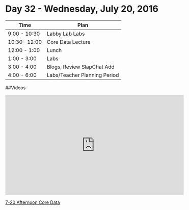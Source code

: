 # Day 32  - Wednesday, July 20, 2016 


Time       | Plan     |
----------------|-------
9:00 - 10:30  | Labby Lab Labs
10:30- 12:00  | Core Data Lecture
12:00 - 1:00    | Lunch
1:00 - 3:00    | Labs
3:00 - 4:00  | Blogs, Review SlapChat Add
4:00 - 6:00    | Labs/Teacher Planning Period


##Videos

<iframe width="560" height="315" src="https://www.youtube.com/embed/t2JMqEkNqEs?rel=0&modestbranding=1" frameborder="0" allowfullscreen></iframe><p><a href="https://www.youtube.com/watch?v=t2JMqEkNqEs">7-20 Afternoon Core Data</a></p>



